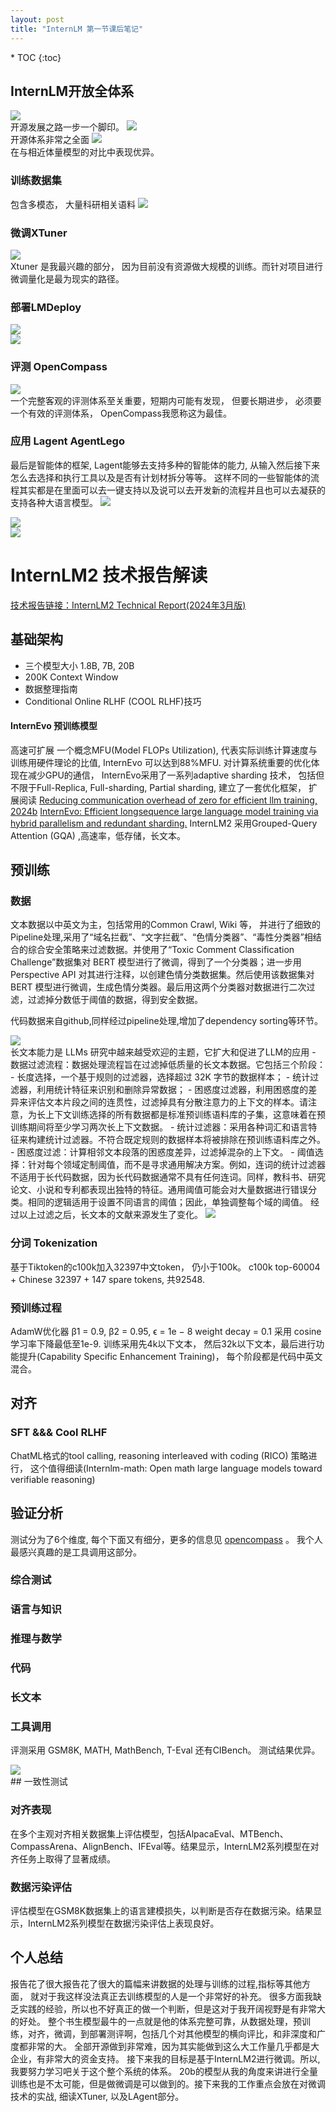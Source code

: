 ```yaml
---
layout: post
title: "InternLM 第一节课后笔记"
---
```


<nav class="toc-fixed" markdown="1">
* TOC
{:toc}
</nav>


## InternLM开放全体系

<image src="img/journey.jpg"/>
<br/>
开源发展之路一步一个脚印。

<image src="img/features.jpg"/>
<br/>
开源体系非常之全面

<image src="img/comparison.jpg"/>
<br/>
在与相近体量模型的对比中表现优异。

### 训练数据集
包含多模态， 大量科研相关语料
<image src="img/proc.jpg"/>
<br/>

### 微调XTuner

<image src="img/xtuner.jpg"/>
<br/>
Xtuner 是我最兴趣的部分， 因为目前没有资源做大规模的训练。而针对项目进行微调量化是最为现实的路径。

### 部署LMDeploy
<image src="img/lmdeploy1.jpg"/>
<br/>

<image src="img/lmdeploy2.jpg"/>
<br/>

### 评测 OpenCompass
<image src="img/opencompass.jpg"/>
<br/>
一个完整客观的评测体系至关重要，短期内可能有发现， 但要长期进步， 必须要一个有效的评测体系， OpenCompass我愿称这为最佳。

### 应用 Lagent AgentLego
最后是智能体的框架, Lagent能够去支持多种的智能体的能力, 从输入然后接下来怎么去选择和执行工具以及是否有计划材拆分等等。
这样不同的一些智能体的流程其实都是在里面可以去一键支持以及说可以去开发新的流程并且也可以去凝获的支持各种大语言模型。
<image src="img/lmagent1.jpg"/>
<br/>

<image src="img/lmagent2.jpg"/>
<br/>

<image src="img/lmagent3.jpg"/>
<br/>


# InternLM2 技术报告解读 
 [技术报告链接：InternLM2 Technical Report(2024年3月版)](https://arxiv.org/abs/2403.17297)

## 基础架构
- 三个模型大小
  1.8B, 7B, 20B
- 200K Context Window
- 数据整理指南
- Conditional Online RLHF (COOL RLHF)技巧
#### InternEvo 预训练模型
高速可扩展
一个概念MFU(Model FLOPs Utilization), 代表实际训练计算速度与训练用硬件理论的比值, InternEvo 可以达到88%MFU.
对计算系统重要的优化体现在减少GPU的通信， InternEvo采用了一系列adaptive sharding 技术， 包括但不限于Full-Replica, Full-sharding, Partial sharding, 建立了一套优化框架， 扩展阅读 [Reducing communication overhead of zero for efficient llm training, 2024b](https://arxiv.org/abs/2311.00257)
 [InternEvo: Efficient longsequence large language model training via hybrid parallelism and redundant sharding.](https://arxiv.org/abs/2401.09149)
InternLM2 采用Grouped-Query Attention (GQA) ,高速率，低存储，长文本。

## 预训练
### 数据
文本数据以中英文为主，包括常用的Common Crawl, Wiki 等， 并进行了细致的Pipeline处理,采用了“域名拦截”、“文字拦截”、“色情分类器”、“毒性分类器”相结合的综合安全策略来过滤数据。并使用了“Toxic Comment Classification Challenge”数据集对 BERT 模型进行了微调，得到了一个分类器；进一步用Perspective API 对其进行注释，以创建色情分类数据集。然后使用该数据集对 BERT 模型进行微调，生成色情分类器。最后用这两个分类器对数据进行二次过滤，过滤掉分数低于阈值的数据，得到安全数据。

代码数据来自github,同样经过pipeline处理,增加了dependency sorting等环节。

<image src="img/data_pipeline.png"/>
<br/>
长文本能力是 LLMs 研究中越来越受欢迎的主题，它扩大和促进了LLM的应用
- 数据过滤流程：数据处理流程旨在过滤掉低质量的长文本数据。它包括三个阶段： 
  - 长度选择，一个基于规则的过滤器，选择超过 32K 字节的数据样本；
  - 统计过滤器，利用统计特征来识别和删除异常数据； 
  - 困惑度过滤器，利用困惑度的差异来评估文本片段之间的连贯性，过滤掉具有分散注意力的上下文的样本。请注意，为长上下文训练选择的所有数据都是标准预训练语料库的子集，这意味着在预训练期间将至少学习两次长上下文数据。
- 统计过滤器：采用各种词汇和语言特征来构建统计过滤器。不符合既定规则的数据样本将被排除在预训练语料库之外。
- 困惑度过滤：计算相邻文本段落的困惑度差异，过滤掉混杂的上下文。
- 阈值选择：针对每个领域定制阈值，而不是寻求通用解决方案。例如，连词的统计过滤器不适用于长代码数据，因为长代码数据通常不具有任何连词。同样，教科书、研究论文、小说和专利都表现出独特的特征。通用阈值可能会对大量数据进行错误分类。相同的逻辑适用于设置不同语言的阈值；因此，单独调整每个域的阈值。
经过以上过滤之后，长文本的文献来源发生了变化。

<image src="img/data_filtered.png"/>
<br/>

### 分词 Tokenization
基于Tiktoken的c100k加入32397中文token， 仍小于100k。
c100k top-60004 + Chinese 32397 + 147 spare tokens,  共92548.

### 预训练过程
AdamW优化器 
β1 = 0.9, 
β2 = 0.95, 
ϵ = 1e − 8 
weight decay = 0.1  采用  cosine 学习率下降最低至1e-9.
训练采用先4k以下文本， 然后32k以下文本，最后进行功能提升(Capability Specific Enhancement Training)， 每个阶段都是代码中英文混合。

## 对齐
### SFT &&& Cool RLHF
ChatML格式的tool calling, reasoning interleaved with coding (RICO) 策略进行， 这个值得细读(Internlm-math: Open math large language models
toward verifiable reasoning)
## 验证分析
测试分为了6个维度, 每个下面又有细分，更多的信息见 [opencompass](https://github.com/open-compass/opencompass) 。 我个人最感兴真趣的是工具调用这部分。
### 综合测试
### 语言与知识
### 推理与数学
### 代码
### 长文本
### 工具调用
评测采用 GSM8K, MATH, MathBench, T-Eval 还有CIBench。 测试结果优异。

<image src="img/tool_eval.png"/>
<br/>
## 一致性测试

### 对齐表现
  在多个主观对齐相关数据集上评估模型，包括AlpacaEval、MTBench、CompassArena、AlignBench、IFEval等。结果显示，InternLM2系列模型在对齐任务上取得了显著成绩。

### 数据污染评估
  评估模型在GSM8K数据集上的语言建模损失，以判断是否存在数据污染。结果显示，InternLM2系列模型在数据污染评估上表现良好。

## 个人总结
报告花了很大报告花了很大的篇幅来讲数据的处理与训练的过程,指标等其他方面， 就对于我这样没法真正去训练模型的人是一个非常好的补充。 很多方面我缺乏实践的经验，所以也不好真正的做一个判断，但是这对于我开阔视野是有非常大的好处。
整个书生模型最牛的一点就是他的体系完整可靠，从数据处理，预训练，对齐，微调，到部署测评啊，包括几个对其他模型的横向评比，和非深度和广度都非常的大。 全部开源做到非常难，因为其实能做到这么大工作量几乎都是大企业，有非常大的资金支持。
接下来我的目标是基于InternLM2进行微调。所以,我要努力学习吧关于这个整个系统的体系。
20b的模型从我的角度来讲进行全量训练也是不太可能，但是做微调是可以做到的。接下来我的工作重点会放在对微调技术的实战, 细读XTuner, 以及LAgent部分。
